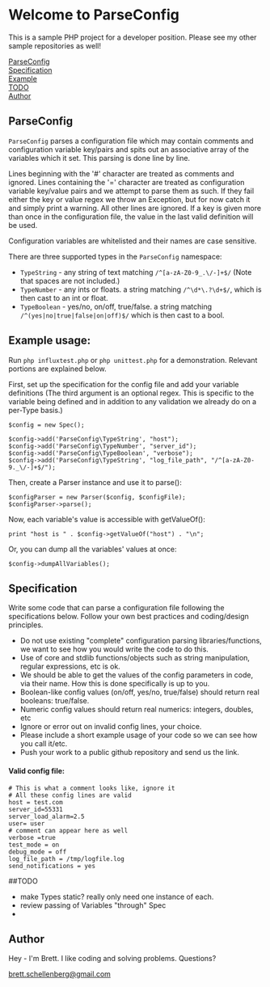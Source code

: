 # Welcome to ParseConfig
This is a sample PHP project for a developer position. Please see my other sample repositories as well!

[ParseConfig](#parseconfig)  
[Specification](#specification)  
[Example](#example-usage)  
[TODO](#todo)  
[Author](#author)  

## ParseConfig
`ParseConfig` parses a configuration file which may contain comments and configuration variable key/pairs and spits out an associative array of the variables which it set. This parsing is done line by line.

Lines beginning with the '#' character are treated as comments and ignored.
Lines containing the '=' character are treated as configuration variable key/value pairs and we attempt to parse them as such. If they fail either the key or value regex we throw an Exception, but for now catch it and simply print a warning.
All other lines are ignored.
If a key is given more than once in the configuration file, the value in the last valid definition will be used.

Configuration variables are whitelisted and their names are case sensitive.

There are three supported types in the `ParseConfig` namespace:
 - `TypeString` - any string of text matching `/^[a-zA-Z0-9_.\/-]+$/` (Note that spaces are not included.)
 - `TypeNumber` - any ints or floats. a string matching `/^\d*\.?\d+$/`, which is then cast to an int or float.
 - `TypeBoolean` - yes/no, on/off, true/false. a string matching `/^(yes|no|true|false|on|off)$/` which is then cast to a bool.

## Example usage:
Run `php influxtest.php` or `php unittest.php` for a demonstration. Relevant portions are explained below.

First, set up the specification for the config file and add your variable definitions (The third argument is an optional regex. This is specific to the variable being defined and in addition to any validation we already do on a per-Type basis.)

    $config = new Spec();

    $config->add('ParseConfig\TypeString', "host");
    $config->add('ParseConfig\TypeNumber', "server_id");
    $config->add('ParseConfig\TypeBoolean', "verbose");
    $config->add('ParseConfig\TypeString', "log_file_path", "/^[a-zA-Z0-9._\/-]+$/");

Then, create a Parser instance and use it to parse():

    $configParser = new Parser($config, $configFile);
    $configParser->parse();

Now, each variable's value is accessible with getValueOf():

    print "host is " . $config->getValueOf("host") . "\n";

Or, you can dump all the variables' values at once:

    $config->dumpAllVariables();

## Specification
Write some code that can parse a configuration file
following the specifications below. Follow your
own best practices and coding/design principles.

- Do not use existing "complete" configuration parsing
  libraries/functions, we want to see how you would write the code
  to do this.
- Use of core and stdlib functions/objects such as string
  manipulation, regular expressions, etc is ok.
- We should be able to get the values of the config parameters in
  code, via their name. How this is done specifically is up to you.
- Boolean-like config values (on/off, yes/no, true/false) should
  return real booleans: true/false.
- Numeric config values should return real numerics: integers,
  doubles, etc
- Ignore or error out on invalid config lines, your choice.
- Please include a short example usage of your code so we can see
  how you call it/etc.
- Push your work to a public github repository and send us the link.

#### Valid config file:

    # This is what a comment looks like, ignore it
    # All these config lines are valid
    host = test.com
    server_id=55331
    server_load_alarm=2.5
    user= user
    # comment can appear here as well
    verbose =true
    test_mode = on
    debug_mode = off
    log_file_path = /tmp/logfile.log
    send_notifications = yes

##TODO

- make Types static? really only need one instance of each.
- review passing of Variables "through" Spec
- 

## Author
Hey - I'm Brett. I like coding and solving problems. Questions?

brett.schellenberg@gmail.com

